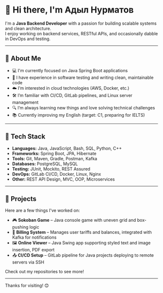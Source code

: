 # 👋 Hi there, I'm Адыл Нурматов

I'm a **Java Backend Developer** with a passion for building scalable systems and clean architecture.  
I enjoy working on backend services, RESTful APIs, and occasionally dabble in DevOps and testing.

---

## 🚀 About Me

- 💻 I'm currently focused on Java Spring Boot applications  
- 🧪 I have experience in software testing and writing clean, maintainable code  
- ☁️ I’m interested in cloud technologies (AWS, Docker, etc.)  
- 🛠️ I’m familiar with CI/CD, GitLab pipelines, and Linux server management  
- 🔍 I’m always learning new things and love solving technical challenges  
- 📚 Currently improving my English (target: C1, preparing for IELTS)  

---

## 🧰 Tech Stack

- **Languages:** Java, JavaScript, Bash, SQL, Python, C++  
- **Frameworks:** Spring Boot, JPA, Hibernate  
- **Tools:** Git, Maven, Gradle, Postman, Kafka  
- **Databases:** PostgreSQL, MySQL  
- **Testing:** JUnit, Mockito, REST Assured  
- **DevOps:** GitLab CI/CD, Docker, Linux, Nginx  
- **Other:** REST API Design, MVC, OOP, Microservices

---

## 📂 Projects

Here are a few things I've worked on:

- 🎮 **Sokoban Game** – Java console game with uneven grid and box-pushing logic  
- 🧾 **Billing System** – Manages user tariffs and balances, integrated with Kafka for notifications  
- 🖼 **Online Viewer** – Java Swing app supporting styled text and image insertion, PDF export  
- 📤 **CI/CD Setup** – GitLab pipeline for Java projects deploying to remote servers via SSH  

Check out my repositories to see more!

---

Thanks for visiting! 😊  

